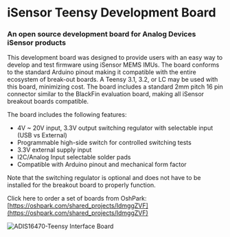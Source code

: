 # iSensor Teensy Development Board
### An open source development board for Analog Devices iSensor products

This development board was designed to provide users with an easy way to develop and test firmware using iSensor MEMS IMUs. The board conforms to the standard Arduino pinout making it compatible with the entire ecosystem of break-out boards. A Teensy 3.1, 3.2, or LC may be used with this board, minimizing cost. The board includes a standard 2mm pitch 16 pin connector similar to the BlackFin evaluation board, making all iSensor breakout boards compatible. 

The board includes the following features:
- 4V ~ 20V input, 3.3V output switching regulator with selectable input (USB vs External)
- Programmable high-side switch for controlled switching tests
- 3.3V external supply input
- I2C/Analog Input selectable solder pads
- Compatible with Arduino pinout and mechanical form factor

Note that the switching regulator is optional and does not have to be installed for the breakout board to properly function.

Click here to order a set of boards from OshPark: [https://oshpark.com/shared_projects/IdmggZVF](https://oshpark.com/shared_projects/IdmggZVF)

![ADIS16470-Teensy Interface Board](https://raw.githubusercontent.com/juchong/ADIS16470_Arduino_Teensy/master/ADIS16470/images/470_Breakout_Example.jpg)
